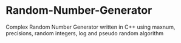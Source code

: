 # Random-Number-Generator
Complex Random Number Generator written in C++ using maxnum, precisions, random integers, log and pseudo random algorithm
